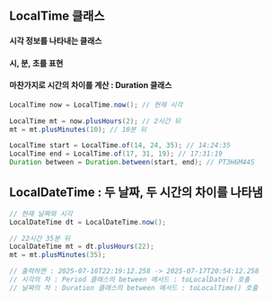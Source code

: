 ## LocalTime 클래스

#### 시각 정보를 나타내는 클래스
#### 시, 분, 초를 표현
#### 마찬가지로 시간의 차이를 계산 : Duration 클래스

```java
LocalTime now = LocalTime.now(); // 현재 시각

LocalTime mt = now.plusHours(2); // 2시간 뒤
mt = mt.plusMinutes(10); // 10분 뒤

LocalTime start = LocalTime.of(14, 24, 35); // 14:24:35
LocalTime end = LocalTime.of(17, 31, 19); // 17:31:19
Duration between = Duration.between(start, end); // PT3H6M44S
```

## LocalDateTime : 두 날짜, 두 시간의 차이를 나타냄

```java
// 현재 날짜와 시각
LocalDateTime dt = LocalDateTime.now();

// 22시간 35분 뒤
LocalDateTime mt = dt.plusHours(22);
mt = mt.plusMinutes(35);

// 출력하면 : 2025-07-16T22:19:12.258 -> 2025-07-17T20:54:12.258
// 시각의 차 : Period 클래스의 between 메서드 : toLocalDate() 호출
// 날짜의 차 : Duration 클래스의 between 메서드 : toLocalTime() 호출 
```